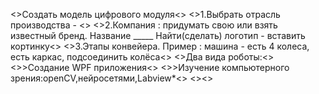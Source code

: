 <>Создать модель цифрового модуля<>
<>1.Выбрать отрасль производства - <>
<>2.Компания : придумать свою или взять известный бренд. Название _____ Найти(сделать) логотип - вставить кортинку<>
<>3.Этапы конвейера. Пример : машина - есть 4 колеса, есть каркас, подсоединить колёса<>
<>Два вида роботы:<>
<>>Создание WPF приложения<>
<>>Изучение компьютерного зрения:openCV,нейросетями,Labview*<>
<><>

